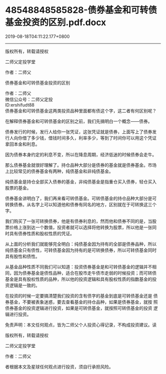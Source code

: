 # 48548848585828-债券基金和可转债基金投资的区别.pdf.docx

2019-08-18T04:11:22.177+0800

----

版权所有，转载请授权

二师父定投学堂

作者：二师父

债券基金和可转债基金投资的区别 

作者：二师父   
微信公众号：二师父定投   
ID:ershifudt88   
债券基金和可转债基金这两类投资品种里面都有债这个字，这二者有何区别呢？ 

在解释债券基金和可转债基金的区别之前，我们先搞明白一个概念——债券。 

债券发行的时候，发行人给你一张凭证，这张凭证就是债券，上面写上了债券发 行人向你借了多少钱，借钱时间多久，利率多少，等到了时间你可以用这个凭证 拿回本金和利息。 

因为债券本身约定的利息不变，所以在降息周期，经济低迷的时候债券会走牛。 

那么债券基金就很好理解了。持仓品种大部分是债券的基金就是债券基金。市场 上比较常见的债券基金有两种，纯债基金和非纯债基金。 

纯债基金是持仓全部买入债券的基金，非纯债基金是指重仓买入债券，轻仓买入 股票的基金。 

债券基金讲明白了，我们再来看可转债基金。可转债基金的持仓品种大部分是可 转换债券。从名字上可以知道他和债券有同名的地方，区别就在于可转换这三个 字。 

我们购买了一张可转换债券，他是有债券利息的，然而他和债券不同的是，当股 票价格上涨到达一个数值，投资者就可以选择将他转换为股票，所以他是一张同 时具有债券性质和股权性质的凭证。 

从上面的分析我们就能够完全明白：纯债基金因为持有的全部是债券品种，所以 纯债基金只有债性，可转债基金因为持有的是可转换债券，所以可转债基金同时 具有股性和债性。 

从基金品种性质不同我们可以知道：投资债券基金是和可转债基金的逻辑并不相 同，因为债券基金是债性品种，适合在股市走牛债市走弱的时候投资；而可转债 基金是具有股权性质的品种，所以他的投资逻辑和具有股权性质的指数基金的投 资逻辑是一致的。 

在投资的时候一定要搞清楚我们投资的含有债字的基金到底是可转债基金还是 债券基金，不要被表象迷惑，要去查看基金的持仓品种，如果是债券基金，就按 照债券基金的投资逻辑进行投资，如果是可转债基金，就按照可转债基金的投资 逻辑进行投资。 

免责声明：本文任何观点，皆为二师父个人投资心得记录，不构成投资建议。读

版权所有，转载请授权

二师父定投学堂

作者：二师父

者根据本文及星球任何观点进行投资，须自行承担风险。 


